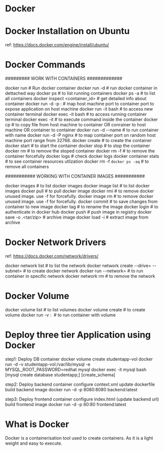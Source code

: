 # Docker

# Docker Installation on Ubuntu
ref: https://docs.docker.com/engine/install/ubuntu/

# Docker Commands

######### WORK WITH CONTAINERS #############


docker run <docker-image>   # Run docker container
docker run -d <docker-image>    # run docker container in dettached way
docker ps   # to list running containers
docker ps -a    # to list all containers
docker inspect <container_id>   # get detailed info about container
docker run -d -p <host-port>:<container-port> <docker-image>    # map host machine port to container port to expose application on host machine
docker run -it <docker-image> bash  # to access new container terminal 
docker exec -it <container-id> bash     # to access running container terminal
docker exec -it <container-id> <command>    # to execute command inside the container
docker cp <source> <destination>    # to copy file from host machine to container OR conrainer to host machine OR container to container
docker run -d --name <container-name> <docker-image>    # to run container with name
docker run -d -P nginx  # to map container port on random host machine port range from 32768.
docker create <docker-image>    # to create the container
docker start <container-id>     # to start the container
docker stop <container-id>      # to stop the container
docker rm <container-id>    # to remove the stoped container
docker rm -f <container-id>    # to remove the container forcefully
docker logs <container-id>  # check docker logs
docker container stats      # to see container resources utlization
docker rm -f `docker ps -aq`   # to remove all containers

########### WORKING WITH CONTAINER IMAGES ###########


docker images   # to list docker images
docker image list   # to list docker images
docker pull <IMAGE-NAME>    # to pull docker image
docker rmi <image-name>     # to remove docker unused image. use -f for forcefully.
docker image rm <image-name>    # to remove docker unused image. use -f for forcefully.
docker commit <container-id>    # to save changes from container to new image
docker tag <image-id> <new-image-name>  # to rename the image
docker login    # to authenticate in docker hub
docker push <repo-name>     # push image in registry
docker save -o <file-name>.<tar/zip> <image-id>     # archive image
docker load -i <file-name>              # extract image from archive

# Docker Network Drivers

ref: https://docs.docker.com/network/drivers/

docker network list     # to list the network
docker network create --drive=<driver> --subnet=<subnet-cidr> <network-name>    # to create docker network
docker run --network=<network-name> <image-name>    # to run container in specific network
docker network rm <network-name>    # to remove the network

# Docker Volume

docker volume list      # to list volumes
docker volume create <vol-name>     # to create volume
docker run -v <vol-name>:<mount-path> <image>   # to run container with volume

# Deploy three tier Application using Docker

step1: Deploy DB container
docker volume create studentapp-vol
docker run -d -v studentapp-vol:/var/lib/mysql -e MYSQL_ROOT_PASSWORD=redhat mysql
docker exec -it mysql bash [mysql create database studentapp;] [create_schema]


step2: Deploy backend container
configure context.xml
update dockerfile
build backend image
docker run -d -p 8080:8080 backend:latest


step3: Deploy frontend container
configure index.html (update backend url)
build frontend image
docker run -d -p 80:80 frontend:latest

# What is Docker
Docker is a containerisation tool used to create containers. As it is a light weight and easy to execute.